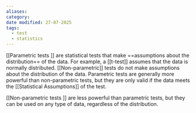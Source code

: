 ```yaml
---
aliases: 
category: 
date modified: 27-07-2025
tags:
  - test
  - statistics
---
```

[[Parametric tests ]] are statistical tests that make ==assumptions about the distribution== of the data. For example, a [[t-test]] assumes that the data is normally distributed. [[Non-parametric]] tests do not make assumptions about the distribution of the data. Parametric tests are generally more powerful than non-parametric tests, but they are only valid if the data meets the [[Statistical Assumptions]] of the test.

[[Non-parametric tests ]] are less powerful than parametric tests, but they can be used on any type of data, regardless of the distribution.
